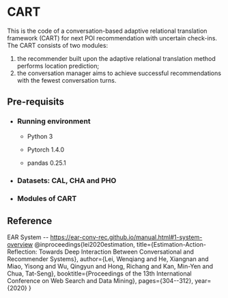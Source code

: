 # CART
This is the code of a conversation-based adaptive relational translation framework (CART) for next POI recommendation with uncertain check-ins. The CART consists of two modules: 
1. the recommender built upon the adaptive relational translation method performs location prediction; 
2. the conversation manager aims to achieve successful recommendations with the fewest conversation turns. 

## Pre-requisits
* ### Running environment
  - Python 3

  - Pytorch 1.4.0

  - pandas 0.25.1
* ### Datasets: CAL, CHA and PHO

* ### Modules of CART


## Reference
EAR System -- https://ear-conv-rec.github.io/manual.html#1-system-overview
@inproceedings{lei2020estimation,
  title={Estimation-Action-Reflection: Towards Deep Interaction Between Conversational and Recommender Systems},
  author={Lei, Wenqiang and He, Xiangnan and Miao, Yisong and Wu, Qingyun and Hong, Richang and Kan, Min-Yen and Chua, Tat-Seng},
  booktitle={Proceedings of the 13th International Conference on Web Search and Data Mining},
  pages={304--312},
  year={2020}
}
